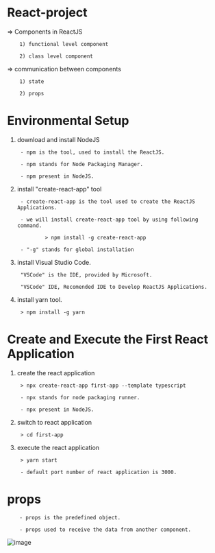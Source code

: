 # React-project

=> Components in ReactJS

        1) functional level component

        2) class level component

=> communication between components

        1) state

        2) props
Environmental Setup
===================

1) download and install NodeJS

        - npm is the tool, used to install the ReactJS.

        - npm stands for Node Packaging Manager.

        - npm present in NodeJS.

2) install "create-react-app" tool

        - create-react-app is the tool used to create the ReactJS Applications.

        - we will install create-react-app tool by using following command.

                > npm install -g create-react-app

        - "-g" stands for global installation

3) install Visual Studio Code.

        "VSCode" is the IDE, provided by Microsoft.

        "VSCode" IDE, Recomended IDE to Develop ReactJS Applications.


4) install yarn tool.

        > npm install -g yarn

Create and Execute the First React Application
==============================================

1) create the react application

        > npx create-react-app first-app --template typescript

        - npx stands for node packaging runner.

        - npx present in NodeJS.


2) switch to react application

        > cd first-app

3) execute the react application

        > yarn start

        - default port number of react application is 3000.
props
=====
        - props is the predefined object.

        - props used to receive the data from another component.




![image](https://user-images.githubusercontent.com/22720434/113455352-3dcfd780-93bf-11eb-9f6c-fb4b6108c938.png)

